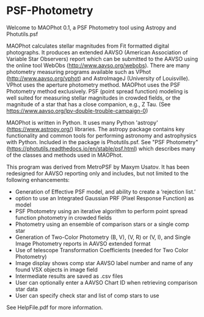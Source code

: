# PSF-Photometry

Welcome to MAOPhot 0.1, a PSF Photometry tool using Astropy and Photutils.psf

MAOPhot calculates stellar magnitudes from Fit formatted digital photographs. 
It produces an extended AAVSO (American Association of Variable Star Observers)
report which can be submitted to the AAVSO using the online tool WebObs 
(http://www.aavso.org/webobs).
There are many photometry measuring programs available such as VPhot 
(http://www.aavso.org/vphot) and AstroImageJ (University of Louisville). 
VPhot uses the aperture photometry method.
MAOPhot uses the PSF Photometry method exclusively. PSF (point spread function)
modeling is well suited for measuring stellar magnitudes in crowded fields, or
the magnitude of a star that has a close companion, e.g., Z Tau. 
(See https://www.aavso.org/lpv-double-trouble-campaign-0)

MAOPhot is written in Python. It uses many Python 'astropy' 
(https://www.astropy.org/) libraries. The astropy package contains key 
functionality and common tools for performing astronomy and astrophysics with
Python. Included in the package is Photutils.psf. See "PSF Photometry" 
(https://photutils.readthedocs.io/en/stable/psf.html) which describes many of 
the classes and methods used in MAOPhot.

This program was derived from MetroPSF by Maxym Usatov.
It has been redesigned for AAVSO reporting only and includes, but not limited
 to the following enhancements:
- Generation of Effective PSF model, and ability to create a ‘rejection list.’
- option to use an Integrated Gaussian PRF (Pixel Response Function) as model
- PSF Photometry using an iterative algorithm to perform point spread function
 photometry in crowded fields
- Photometry using an ensemble of comparison stars or a single comp star
- Generation of Two-Color Photometry (B, V), (V, R) or (V, I), and Single Image 
Photometry reports in AAVSO extended format
- Use of telescope Transformation Coefficients (needed for Two Color Photometry)
- Image display shows comp star AAVSO label number and name of any found VSX 
objects in image field
- Intermediate results are saved as .csv files
- User can optionally enter a AAVSO Chart ID when retrieving comparison star 
data
- User can specify check star and list of comp stars to use

See HelpFile.pdf for more information.
